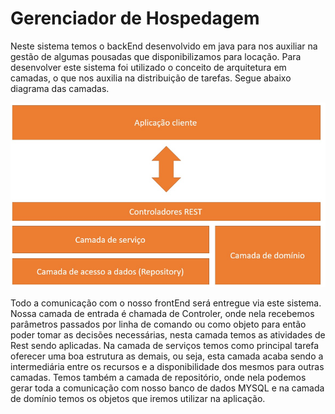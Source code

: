# Gerenciador de Hospedagem

Neste sistema temos o backEnd desenvolvido em java para nos auxiliar na gestão de algumas pousadas que disponibilizamos para locação.
Para desenvolver este sistema foi utilizado o conceito de arquitetura em camadas, o que nos auxilia na distribuição de tarefas. 
Segue abaixo diagrama das camadas.

<div>
  <img src="camadas.png"/>
</div>

Todo a comunicação com o nosso frontEnd será entregue via este sistema. Nossa camada de entrada é chamada de Controler, onde nela recebemos parâmetros passados por linha de comando ou como objeto para então poder tomar as decisões necessárias, nesta camada temos as atividades de Rest sendo aplicadas.
Na camada de serviços temos como principal tarefa oferecer uma boa estrutura as demais, ou seja, esta camada acaba sendo a intermediária entre os recursos e a disponibilidade dos mesmos para outras camadas. Temos também a camada de repositório, onde nela podemos gerar toda a comunicação com nosso banco de dados MYSQL e na camada de domínio temos os objetos que iremos utilizar na aplicação.
